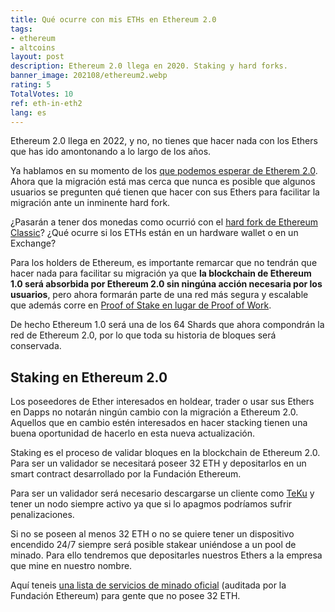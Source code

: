 ```yaml
---
title: Qué ocurre con mis ETHs en Ethereum 2.0
tags:
- ethereum
- altcoins
layout: post
description: Ethereum 2.0 llega en 2020. Staking y hard forks.
banner_image: 202108/ethereum2.webp
rating: 5
TotalVotes: 10
ref: eth-in-eth2
lang: es
---
```


Ethereum 2.0 llega en 2022, y no, no tienes que hacer nada con los Ethers que has ido amontonando a lo largo de los años.

<!--more-->

Ya hablamos en su momento de los [que podemos esperar de Etherem 2.0](/novedades-ethereum-2/). Ahora que la migración está mas cerca que nunca es posible que algunos usuarios se pregunten qué tienen que hacer con sus Ethers para facilitar la migración ante un inminente hard fork.

¿Pasarán a tener dos monedas como ocurrió con el [hard fork de Ethereum Classic](/hard-fork-vs-soft-fork/)? ¿Qué ocurre si los ETHs están en un hardware wallet o en un Exchange?

Para los holders de Ethereum, es importante remarcar que no tendrán que hacer nada para facilitar su migración ya que **la blockchain de Ethereum 1.0 será absorbida por Ethereum 2.0 sin ningúna acción necesaria por los usuarios**, pero ahora formarán parte de una red más segura y escalable que además corre en [Proof of Stake en lugar de Proof of Work](/proof-of-work-vs-proof-of-stake/).

De hecho Ethereum 1.0 será una de los 64 Shards que ahora compondrán la red de Ethereum 2.0, por lo que toda su historia de bloques será conservada.

## Staking en Ethereum 2.0

Los poseedores de Ether interesados en holdear, trader o usar sus Ethers en Dapps no notarán ningún cambio con la migración a Ethereum 2.0. Aquellos que en cambio estén interesados en hacer stacking tienen una buena oportunidad de hacerlo en esta nueva actualización.

Staking es el proceso de validar bloques en la blockchain de Ethereum 2.0. Para ser un validador se necesitará poseer 32 ETH y depositarlos en un smart contract desarrollado por la Fundación Ethereum.

Para ser un validador será necesario descargarse un cliente como <a rel="nofollow" href="https://consensys.net/knowledge-base/ethereum-2/teku/">TeKu</a> y tener un nodo siempre activo ya que si lo apagmos podríamos sufrir penalizaciones.

Si no se poseen al menos 32 ETH o no se quiere tener un dispositivo encendido 24/7 siempre será posible stakear uniéndose a un pool de minado. Para ello tendremos que depositarles nuestros Ethers a la empresa que mine en nuestro nombre.

Aquí teneis <a rel="nofollow" href="https://beaconcha.in/stakingServices">una lista de servicios de minado oficial</a> (auditada por la Fundación Ethereum) para gente que no posee 32 ETH.